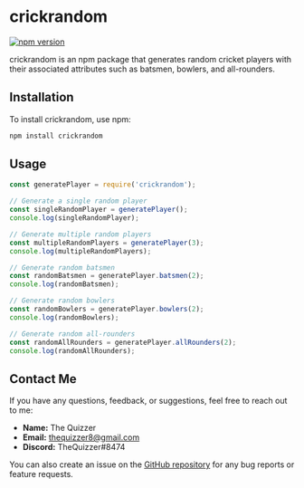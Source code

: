 # crickrandom

[![npm version](https://badge.fury.io/js/crickrandom.svg)](https://badge.fury.io/js/crickrandom)

crickrandom is an npm package that generates random cricket players with their associated attributes such as batsmen, bowlers, and all-rounders.

## Installation

To install crickrandom, use npm:

```bash
npm install crickrandom
```

## Usage
```js
const generatePlayer = require('crickrandom');

// Generate a single random player
const singleRandomPlayer = generatePlayer();
console.log(singleRandomPlayer);

// Generate multiple random players
const multipleRandomPlayers = generatePlayer(3);
console.log(multipleRandomPlayers);

// Generate random batsmen
const randomBatsmen = generatePlayer.batsmen(2);
console.log(randomBatsmen);

// Generate random bowlers
const randomBowlers = generatePlayer.bowlers(2);
console.log(randomBowlers);

// Generate random all-rounders
const randomAllRounders = generatePlayer.allRounders(2);
console.log(randomAllRounders);
```

## Contact Me

If you have any questions, feedback, or suggestions, feel free to reach out to me:

- **Name:** The Quizzer
- **Email:** thequizzer8@gmail.com
- **Discord:** TheQuizzer#8474

You can also create an issue on the [GitHub repository](https://github.com/TheQuizzer/crickrandom) for any bug reports or feature requests.
